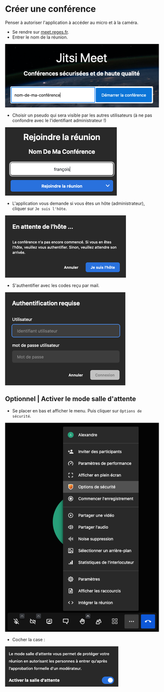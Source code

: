 # Créer une conférence

Penser à autoriser l'application à accéder au micro et à la caméra.

- Se rendre sur [meet.reges.fr](https://meet.reges.fr).
- Entrer le nom de la réunion.

![Créer une salle](./img/1.png)

- Choisir un pseudo qui sera visible par les autres utilisateurs (à ne pas confondre avec le l'identifiant administrateur !)

![Rejoindre une réunion](./img/2.png)

- L'application vous demande si vous êtes un hôte (administrateur), cliquer sur `Je suis l'hôte`.

![En attente de l'hôte](./img/3.png)

- S'authentifier avec les codes reçu par mail.

![Créer une salle](./img/4.png)

## Optionnel | Activer le mode salle d'attente

- Se placer en bas et afficher le menu. Puis cliquer sur `Options de sécurité`.

![Créer une salle](./img/5.png)

- Cocher la case :

![Créer une salle](./img/6.png)